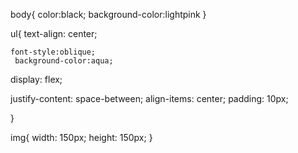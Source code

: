  body{
       color:black;
       background-color:lightpink
    }

   ul{
    text-align: center;

    font-style:oblique;
     background-color:aqua;
 
 display: flex;

 justify-content: space-between;
 align-items: center;
 padding: 10px;

   }
    
    
img{
    width: 150px;
    height: 150px;
}
